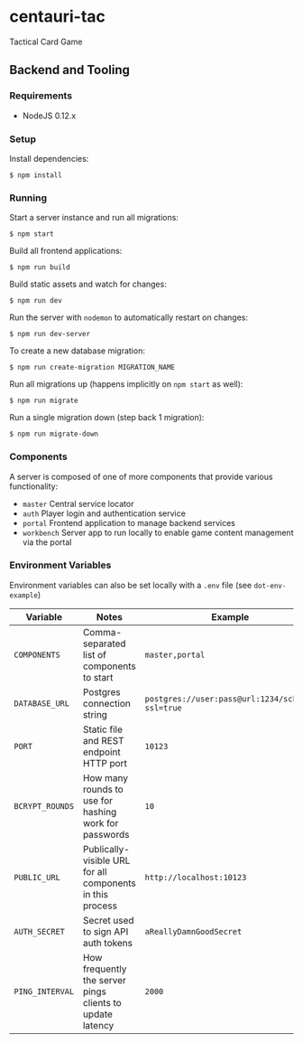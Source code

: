 # centauri-tac

Tactical Card Game

## Backend and Tooling

### Requirements

* NodeJS 0.12.x

### Setup

Install dependencies:

```
$ npm install
```

### Running

Start a server instance and run all migrations:

```
$ npm start
```

Build all frontend applications:

```
$ npm run build
```

Build static assets and watch for changes:

```
$ npm run dev
```

Run the server with `nodemon` to automatically restart on changes:

```
$ npm run dev-server
```

To create a new database migration:

```
$ npm run create-migration MIGRATION_NAME
```

Run all migrations up (happens implicitly on `npm start` as well):

```
$ npm run migrate
```

Run a single migration down (step back 1 migration):

```
$ npm run migrate-down
```

### Components

A server is composed of one of more components that provide various
functionality:

* `master` Central service locator
* `auth` Player login and authentication service
* `portal` Frontend application to manage backend services
* `workbench` Server app to run locally to enable game content management via
  the portal

### Environment Variables

Environment variables can also be set locally with a `.env` file (see `dot-env-example`)

Variable | Notes | Example
 --- | --- | ---
`COMPONENTS` | Comma-separated list of components to start | `master,portal`
`DATABASE_URL` | Postgres connection string | `postgres://user:pass@url:1234/schema?ssl=true`
`PORT` | Static file and REST endpoint HTTP port | `10123`
`BCRYPT_ROUNDS` | How many rounds to use for hashing work for passwords | `10`
`PUBLIC_URL` | Publically-visible URL for all components in this process | `http://localhost:10123`
`AUTH_SECRET` | Secret used to sign API auth tokens | `aReallyDamnGoodSecret`
`PING_INTERVAL` | How frequently the server pings clients to update latency | `2000`
